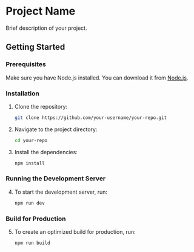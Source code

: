 # Project Name

Brief description of your project.

## Getting Started

### Prerequisites

Make sure you have Node.js installed. You can download it from [Node.js](https://nodejs.org/).

### Installation

1. Clone the repository:

   ```bash
   git clone https://github.com/your-username/your-repo.git

2. Navigate to the project directory:

   ```bash
   cd your-repo


3. Install the dependencies:

   ```bash
   npm install

### Running the Development Server
4. To start the development server, run:

   ```bash
   npm run dev
   
### Build for Production

5. To create an optimized build for production, run:

   ```bash
   npm run build


